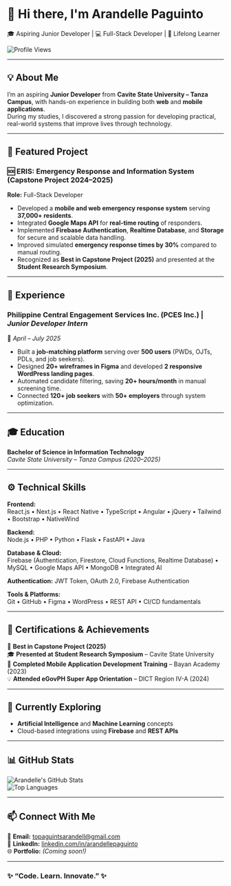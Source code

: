 # 👋 Hi there, I'm Arandelle Paguinto  
🎓 Aspiring Junior Developer | 💻 Full-Stack Developer | 🌱 Lifelong Learner  

![Profile Views](https://komarev.com/ghpvc/?username=arandellepaguinto&style=flat-square&color=blue)

---

## 💡 About Me  
I’m an aspiring **Junior Developer** from **Cavite State University – Tanza Campus**, with hands-on experience in building both **web** and **mobile applications**.  
During my studies, I discovered a strong passion for developing practical, real-world systems that improve lives through technology.  

---

## 🚀 Featured Project  
### 🆘 ERIS: Emergency Response and Information System (Capstone Project 2024–2025)  
**Role:** Full-Stack Developer  
- Developed a **mobile and web emergency response system** serving **37,000+ residents**.  
- Integrated **Google Maps API** for **real-time routing** of responders.  
- Implemented **Firebase Authentication**, **Realtime Database**, and **Storage** for secure and scalable data handling.  
- Improved simulated **emergency response times by 30%** compared to manual routing.  
- Recognized as **Best in Capstone Project (2025)** and presented at the **Student Research Symposium**.  

---

## 💼 Experience  
### Philippine Central Engagement Services Inc. (PCES Inc.) | *Junior Developer Intern*  
📅 *April – July 2025*  
- Built a **job-matching platform** serving over **500 users** (PWDs, OJTs, PDLs, and job seekers).  
- Designed **20+ wireframes in Figma** and developed **2 responsive WordPress landing pages**.  
- Automated candidate filtering, saving **20+ hours/month** in manual screening time.  
- Connected **120+ job seekers** with **50+ employers** through system optimization.  

---

## 🎓 Education  
**Bachelor of Science in Information Technology**  
*Cavite State University – Tanza Campus (2020–2025)*  

---

## ⚙️ Technical Skills  

**Frontend:**  
React.js • Next.js • React Native • TypeScript • Angular • jQuery • Tailwind • Bootstrap • NativeWind  

**Backend:**  
Node.js • PHP • Python • Flask • FastAPI • Java  

**Database & Cloud:**  
Firebase (Authentication, Firestore, Cloud Functions, Realtime Database) • MySQL • Google Maps API • MongoDB • Integrated AI

**Authentication:**
JWT Token, OAuth 2.0, Firebase Authentication

**Tools & Platforms:**  
Git • GitHub • Figma • WordPress • REST API • CI/CD fundamentals 

---

## 🧠 Certifications & Achievements  
🏅 **Best in Capstone Project (2025)**  
🎓 **Presented at Student Research Symposium** – Cavite State University  
📱 **Completed Mobile Application Development Training** – Bayan Academy (2023)  
💡 **Attended eGovPH Super App Orientation** – DICT Region IV-A (2024)  

---

## 🤖 Currently Exploring  
- **Artificial Intelligence** and **Machine Learning** concepts  
- Cloud-based integrations using **Firebase** and **REST APIs**  

---

## 📊 GitHub Stats  
![Arandelle's GitHub Stats](https://github-readme-stats.vercel.app/api?username=arandelle&show_icons=true&theme=tokyonight)  
![Top Languages](https://github-readme-stats.vercel.app/api/top-langs/?username=arandelle&layout=compact&theme=tokyonight)  

---

## 📫 Connect With Me  
📧 **Email:** topaguintsarandell@gmail.com  
💼 **LinkedIn:** [linkedin.com/in/arandellepaguinto](https://www.linkedin.com/in/arandelle-paguinto-588237285/)  
🌐 **Portfolio:** *(Coming soon!)*  

---

### ✨ “Code. Learn. Innovate.” ✨

